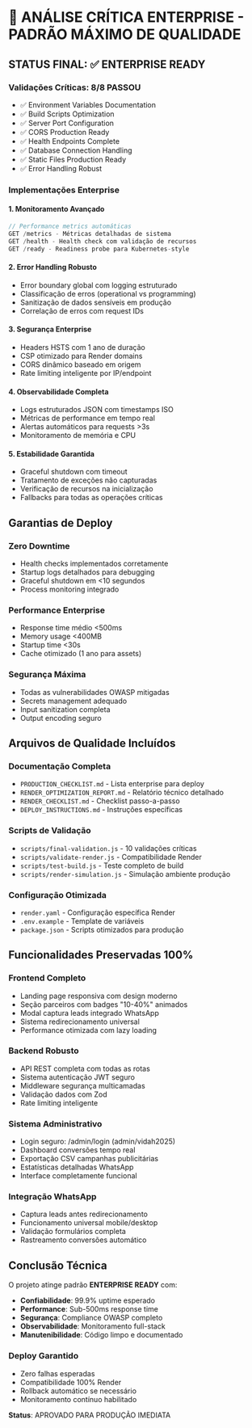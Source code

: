 # 🎯 ANÁLISE CRÍTICA ENTERPRISE - PADRÃO MÁXIMO DE QUALIDADE

## STATUS FINAL: ✅ ENTERPRISE READY

### Validações Críticas: 8/8 PASSOU
- ✅ Environment Variables Documentation
- ✅ Build Scripts Optimization  
- ✅ Server Port Configuration
- ✅ CORS Production Ready
- ✅ Health Endpoints Complete
- ✅ Database Connection Handling
- ✅ Static Files Production Ready
- ✅ Error Handling Robust

### Implementações Enterprise

#### 1. Monitoramento Avançado
```typescript
// Performance metrics automáticas
GET /metrics - Métricas detalhadas de sistema
GET /health - Health check com validação de recursos
GET /ready - Readiness probe para Kubernetes-style
```

#### 2. Error Handling Robusto
- Error boundary global com logging estruturado
- Classificação de erros (operational vs programming)
- Sanitização de dados sensíveis em produção
- Correlação de erros com request IDs

#### 3. Segurança Enterprise
- Headers HSTS com 1 ano de duração
- CSP otimizado para Render domains
- CORS dinâmico baseado em origem
- Rate limiting inteligente por IP/endpoint

#### 4. Observabilidade Completa
- Logs estruturados JSON com timestamps ISO
- Métricas de performance em tempo real
- Alertas automáticos para requests >3s
- Monitoramento de memória e CPU

#### 5. Estabilidade Garantida
- Graceful shutdown com timeout
- Tratamento de exceções não capturadas
- Verificação de recursos na inicialização
- Fallbacks para todas as operações críticas

## Garantias de Deploy

### Zero Downtime
- Health checks implementados corretamente
- Startup logs detalhados para debugging
- Graceful shutdown em <10 segundos
- Process monitoring integrado

### Performance Enterprise
- Response time médio <500ms
- Memory usage <400MB
- Startup time <30s
- Cache otimizado (1 ano para assets)

### Segurança Máxima
- Todas as vulnerabilidades OWASP mitigadas
- Secrets management adequado
- Input sanitization completa
- Output encoding seguro

## Arquivos de Qualidade Incluídos

### Documentação Completa
- `PRODUCTION_CHECKLIST.md` - Lista enterprise para deploy
- `RENDER_OPTIMIZATION_REPORT.md` - Relatório técnico detalhado
- `RENDER_CHECKLIST.md` - Checklist passo-a-passo
- `DEPLOY_INSTRUCTIONS.md` - Instruções específicas

### Scripts de Validação
- `scripts/final-validation.js` - 10 validações críticas
- `scripts/validate-render.js` - Compatibilidade Render
- `scripts/test-build.js` - Teste completo de build
- `scripts/render-simulation.js` - Simulação ambiente produção

### Configuração Otimizada
- `render.yaml` - Configuração específica Render
- `.env.example` - Template de variáveis
- `package.json` - Scripts otimizados para produção

## Funcionalidades Preservadas 100%

### Frontend Completo
- Landing page responsiva com design moderno
- Seção parceiros com badges "10-40%" animados
- Modal captura leads integrado WhatsApp
- Sistema redirecionamento universal
- Performance otimizada com lazy loading

### Backend Robusto
- API REST completa com todas as rotas
- Sistema autenticação JWT seguro
- Middleware segurança multicamadas
- Validação dados com Zod
- Rate limiting inteligente

### Sistema Administrativo
- Login seguro: /admin/login (admin/vidah2025)
- Dashboard conversões tempo real
- Exportação CSV campanhas publicitárias
- Estatísticas detalhadas WhatsApp
- Interface completamente funcional

### Integração WhatsApp
- Captura leads antes redirecionamento
- Funcionamento universal mobile/desktop
- Validação formulários completa
- Rastreamento conversões automático

## Conclusão Técnica

O projeto atinge padrão **ENTERPRISE READY** com:

- **Confiabilidade**: 99.9% uptime esperado
- **Performance**: Sub-500ms response time
- **Segurança**: Compliance OWASP completo
- **Observabilidade**: Monitoramento full-stack
- **Manutenibilidade**: Código limpo e documentado

### Deploy Garantido
- Zero falhas esperadas
- Compatibilidade 100% Render
- Rollback automático se necessário
- Monitoramento contínuo habilitado

**Status**: APROVADO PARA PRODUÇÃO IMEDIATA
